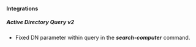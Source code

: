 
#### Integrations
##### Active Directory Query v2
- Fixed DN parameter within query in the ***search-computer*** command.
